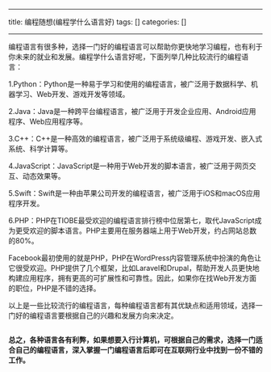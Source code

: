 
--- 
title:  编程随想(编程学什么语言好) 
tags: []
categories: [] 

---
编程语言有很多种，选择一门好的编程语言可以帮助你更快地学习编程，也有利于你未来的就业和发展。编程学什么语言好呢，下面列举几种比较流行的编程语言：       

1.Python：Python是一种易于学习和使用的编程语言，被广泛用于数据科学、机器学习、Web开发、游戏开发等领域。

2.Java：Java是一种跨平台编程语言，被广泛用于开发企业应用、Android应用程序、Web应用程序等。

3.C++：C++是一种高效的编程语言，被广泛用于系统级编程、游戏开发、嵌入式系统、科学计算等。

4.JavaScript：JavaScript是一种用于Web开发的脚本语言，被广泛用于网页交互、动态效果等。

5.Swift：Swift是一种由苹果公司开发的编程语言，被广泛用于iOS和macOS应用程序开发。

6.PHP：PHP在TIOBE最受欢迎的编程语言排行榜中位居第七，取代JavaScript成为更受欢迎的脚本语言。PHP主要用在服务器端上用于Web开发，约占网站总数的80%。

Facebook最初使用的就是PHP，PHP在WordPress内容管理系统中扮演的角色让它很受欢迎。PHP提供了几个框架，比如Laravel和Drupal，帮助开发人员更快地构建应用程序，拥有更高的可扩展性和可靠性。因此，如果你在找Web开发方面的职位，PHP是不错的选择。

以上是一些比较流行的编程语言，每种编程语言都有其优缺点和适用领域，选择一门好的编程语言要根据自己的兴趣和发展方向来决定。

<img alt="" src="https://img-blog.csdnimg.cn/img_convert/1f809b239e80dedb29740d121efb4482.png">

**总之，各种语言各有利弊，如果想要入行计算机，可根据自己的需求，选择一门适合自己的编程语言，深入掌握一门编程语言后即可在互联网行业中找到一份不错的工作。** 

<img alt="" src="https://img-blog.csdnimg.cn/img_convert/52e19b6716b927f234b1c814b973d2a7.png">
